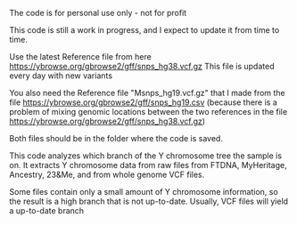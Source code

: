 The code is for personal use only - not for profit

This code is still a work in progress, and I expect to update it from time to time.

Use the latest Reference file from here
https://ybrowse.org/gbrowse2/gff/snps_hg38.vcf.gz
This file is updated every day with new variants

You also need the Reference file "Msnps_hg19.vcf.gz" that I made from the file https://ybrowse.org/gbrowse2/gff/snps_hg19.csv (because there is a problem of mixing genomic locations between the two references in the file https://ybrowse.org/gbrowse2/gff/snps_hg38.vcf.gz)

Both files should be in the folder where the code is saved.

This code analyzes which branch of the Y chromosome tree the sample is on.
It extracts Y chromosome data from raw files from FTDNA, MyHeritage, Ancestry, 23&Me, and from whole genome VCF files.

Some files contain only a small amount of Y chromosome information, so the result is a high branch that is not up-to-date.
Usually, VCF files will yield a up-to-date branch
